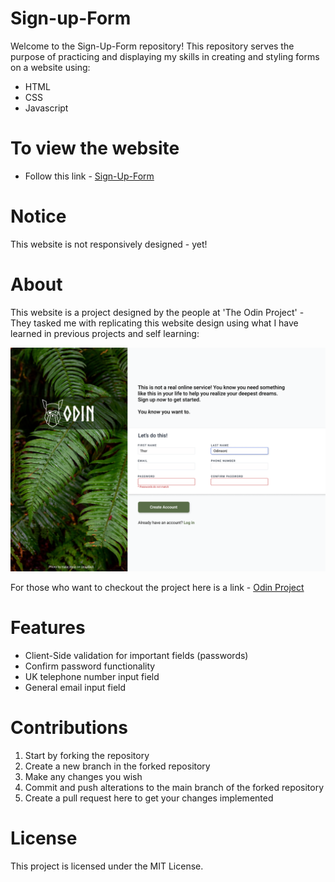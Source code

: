 # Sign-up-Form

Welcome to the Sign-Up-Form repository! This repository serves the purpose of practicing and displaying my skills in creating and styling forms on a website using:

- HTML
- CSS
- Javascript

# To view the website

- Follow this link - [Sign-Up-Form](https://raimeiraikiri.github.io/Sign-up-Form/)
# Notice 

This website is not responsively designed - yet!

# About

This website is a project designed by the people at 'The Odin Project' - They tasked me with replicating this website design using what I have learned in previous projects and self learning:

![Target image the website is based upon](./img/sign-up-form-img.png "Odin Sign Up Form")
    
For those who want to checkout the project here is a link - [Odin Project](https://www.theodinproject.com/lessons/node-path-intermediate-html-and-css-sign-up-form)


# Features

- Client-Side validation for important fields (passwords)
- Confirm password functionality
- UK telephone number input field
- General email input field

# Contributions

1. Start by forking the repository
2. Create a new branch in the forked repository
3. Make any changes you wish
4. Commit and push alterations to the main branch of the forked repository
5. Create a pull request here to get your changes implemented

# License

This project is licensed under the MIT License.